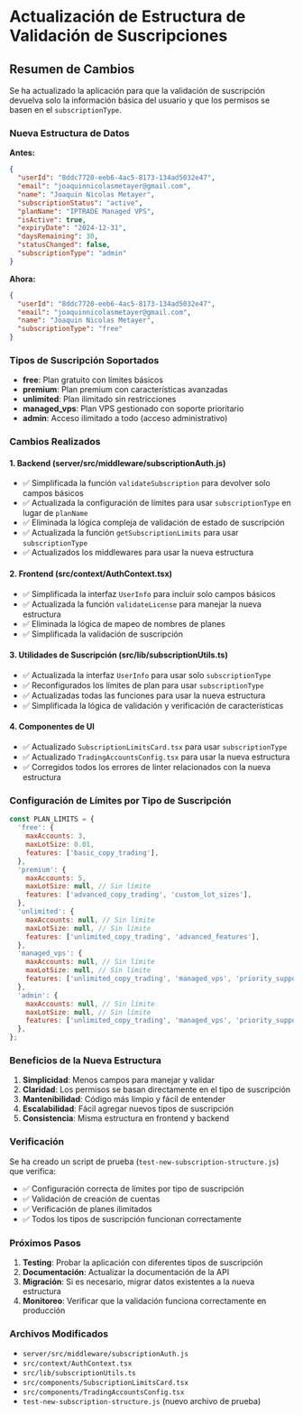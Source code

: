 # Actualización de Estructura de Validación de Suscripciones

## Resumen de Cambios

Se ha actualizado la aplicación para que la validación de suscripción devuelva solo la información básica del usuario y que los permisos se basen en el `subscriptionType`.

### Nueva Estructura de Datos

**Antes:**
```json
{
  "userId": "8ddc7720-eeb6-4ac5-8173-134ad5032e47",
  "email": "joaquinnicolasmetayer@gmail.com",
  "name": "Joaquin Nicolas Metayer",
  "subscriptionStatus": "active",
  "planName": "IPTRADE Managed VPS",
  "isActive": true,
  "expiryDate": "2024-12-31",
  "daysRemaining": 30,
  "statusChanged": false,
  "subscriptionType": "admin"
}
```

**Ahora:**
```json
{
  "userId": "8ddc7720-eeb6-4ac5-8173-134ad5032e47",
  "email": "joaquinnicolasmetayer@gmail.com", 
  "name": "Joaquin Nicolas Metayer",
  "subscriptionType": "free"
}
```

### Tipos de Suscripción Soportados

- **free**: Plan gratuito con límites básicos
- **premium**: Plan premium con características avanzadas
- **unlimited**: Plan ilimitado sin restricciones
- **managed_vps**: Plan VPS gestionado con soporte prioritario
- **admin**: Acceso ilimitado a todo (acceso administrativo)

### Cambios Realizados

#### 1. Backend (server/src/middleware/subscriptionAuth.js)

- ✅ Simplificada la función `validateSubscription` para devolver solo campos básicos
- ✅ Actualizada la configuración de límites para usar `subscriptionType` en lugar de `planName`
- ✅ Eliminada la lógica compleja de validación de estado de suscripción
- ✅ Actualizada la función `getSubscriptionLimits` para usar `subscriptionType`
- ✅ Actualizados los middlewares para usar la nueva estructura

#### 2. Frontend (src/context/AuthContext.tsx)

- ✅ Simplificada la interfaz `UserInfo` para incluir solo campos básicos
- ✅ Actualizada la función `validateLicense` para manejar la nueva estructura
- ✅ Eliminada la lógica de mapeo de nombres de planes
- ✅ Simplificada la validación de suscripción

#### 3. Utilidades de Suscripción (src/lib/subscriptionUtils.ts)

- ✅ Actualizada la interfaz `UserInfo` para usar solo `subscriptionType`
- ✅ Reconfigurados los límites de plan para usar `subscriptionType`
- ✅ Actualizadas todas las funciones para usar la nueva estructura
- ✅ Simplificada la lógica de validación y verificación de características

#### 4. Componentes de UI

- ✅ Actualizado `SubscriptionLimitsCard.tsx` para usar `subscriptionType`
- ✅ Actualizado `TradingAccountsConfig.tsx` para usar la nueva estructura
- ✅ Corregidos todos los errores de linter relacionados con la nueva estructura

### Configuración de Límites por Tipo de Suscripción

```javascript
const PLAN_LIMITS = {
  'free': {
    maxAccounts: 3,
    maxLotSize: 0.01,
    features: ['basic_copy_trading'],
  },
  'premium': {
    maxAccounts: 5,
    maxLotSize: null, // Sin límite
    features: ['advanced_copy_trading', 'custom_lot_sizes'],
  },
  'unlimited': {
    maxAccounts: null, // Sin límite
    maxLotSize: null, // Sin límite
    features: ['unlimited_copy_trading', 'advanced_features'],
  },
  'managed_vps': {
    maxAccounts: null, // Sin límite
    maxLotSize: null, // Sin límite
    features: ['unlimited_copy_trading', 'managed_vps', 'priority_support'],
  },
  'admin': {
    maxAccounts: null, // Sin límite
    maxLotSize: null, // Sin límite
    features: ['unlimited_copy_trading', 'managed_vps', 'priority_support', 'admin_access'],
  },
};
```

### Beneficios de la Nueva Estructura

1. **Simplicidad**: Menos campos para manejar y validar
2. **Claridad**: Los permisos se basan directamente en el tipo de suscripción
3. **Mantenibilidad**: Código más limpio y fácil de entender
4. **Escalabilidad**: Fácil agregar nuevos tipos de suscripción
5. **Consistencia**: Misma estructura en frontend y backend

### Verificación

Se ha creado un script de prueba (`test-new-subscription-structure.js`) que verifica:
- ✅ Configuración correcta de límites por tipo de suscripción
- ✅ Validación de creación de cuentas
- ✅ Verificación de planes ilimitados
- ✅ Todos los tipos de suscripción funcionan correctamente

### Próximos Pasos

1. **Testing**: Probar la aplicación con diferentes tipos de suscripción
2. **Documentación**: Actualizar la documentación de la API
3. **Migración**: Si es necesario, migrar datos existentes a la nueva estructura
4. **Monitoreo**: Verificar que la validación funciona correctamente en producción

### Archivos Modificados

- `server/src/middleware/subscriptionAuth.js`
- `src/context/AuthContext.tsx`
- `src/lib/subscriptionUtils.ts`
- `src/components/SubscriptionLimitsCard.tsx`
- `src/components/TradingAccountsConfig.tsx`
- `test-new-subscription-structure.js` (nuevo archivo de prueba) 